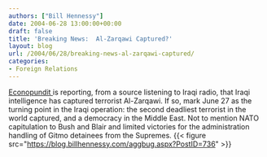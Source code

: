 ```yaml
---
authors: ["Bill Hennessy"]
date: 2004-06-28 13:00:00+00:00
draft: false
title: 'Breaking News:  Al-Zarqawi Captured?'
layout: blog
url: /2004/06/28/breaking-news-al-zarqawi-captured/
categories:
- Foreign Relations
---
```


[ Econopundit ](https://www.econopundit.com/) is reporting, from a source listening to Iraqi radio, that Iraqi intelligence has captured terrorist Al-Zarqawi.  If so, mark June 27 as the turning point in the Iraqi operation:  the second deadliest terrorist in the world captured, and a democracy in the Middle East.  Not to mention NATO capitulation to Bush and Blair and limited victories for the administration handling of Gitmo detainees from the Supremes.    {{< figure src="https://blog.billhennessy.com/aggbug.aspx?PostID=736" >}}

